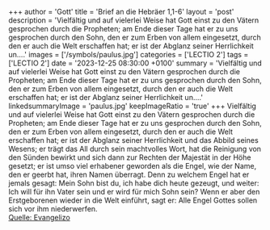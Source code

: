 +++
author = 'Gott'
title = 'Brief an die Hebräer 1,1-6'
layout = 'post'
description = 'Vielfältig und auf vielerlei Weise hat Gott einst zu den Vätern gesprochen durch die Propheten; am Ende dieser Tage hat er zu uns gesprochen durch den Sohn, den er zum Erben von allem eingesetzt, durch den er auch die Welt erschaffen hat; er ist der Abglanz seiner Herrlichkeit un....'
images = ['/symbols/paulus.jpg']
categories = ['LECTIO 2']
tags = ['LECTIO 2']
date = '2023-12-25 08:30:00 +0100'
summary = 'Vielfältig und auf vielerlei Weise hat Gott einst zu den Vätern gesprochen durch die Propheten; am Ende dieser Tage hat er zu uns gesprochen durch den Sohn, den er zum Erben von allem eingesetzt, durch den er auch die Welt erschaffen hat; er ist der Abglanz seiner Herrlichkeit un....'
linkedsummaryImage = 'paulus.jpg'
keepImageRatio = 'true'
+++
Vielfältig und auf vielerlei Weise hat Gott einst zu den Vätern gesprochen durch die Propheten;
am Ende dieser Tage hat er zu uns gesprochen durch den Sohn, den er zum Erben von allem eingesetzt, durch den er auch die Welt erschaffen hat;
er ist der Abglanz seiner Herrlichkeit und das Abbild seines Wesens; er trägt das All durch sein machtvolles Wort, hat die Reinigung von den Sünden bewirkt und sich dann zur Rechten der Majestät in der Höhe gesetzt;
er ist umso viel erhabener geworden als die Engel, wie der Name, den er geerbt hat, ihren Namen überragt.<!--more-->
Denn zu welchem Engel hat er jemals gesagt: Mein Sohn bist du, ich habe dich heute gezeugt, und weiter: Ich will für ihn Vater sein und er wird für mich Sohn sein?
Wenn er aber den Erstgeborenen wieder in die Welt einführt, sagt er: Alle Engel Gottes sollen sich vor ihm niederwerfen.<br> [Quelle: Evangelizo](https://evangeliumtagfuertag.org/DE/gospel)
